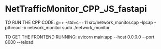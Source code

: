 # NetTrafficMonitor_CPP_JS_fastapi

TO RUN THE CPP CODE:
g++ -std=c++11 src/network_monitor.cpp -lpcap -pthread -o network_monitor
sudo ./network_monitor

TO GET THE FRONTEND RUNNING:
uvicorn main:app --host 0.0.0.0 --port 8000 --reload
